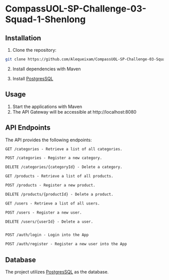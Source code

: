 # CompassUOL-SP-Challenge-03-Squad-1-Shenlong

## Installation

1. Clone the repository:

```bash
git clone https://github.com/Alequeixam/CompassUOL-SP-Challenge-03-Squad-1-Shenlong.git
```

2. Install dependencies with Maven

3. Install [PostgresSQL](https://www.postgresql.org/)

## Usage

1. Start the applications with Maven
2. The API Gateway will be accessible at http://localhost:8080


## API Endpoints
The API provides the following endpoints:

```markdown
GET /categories - Retrieve a list of all categories. 

POST /categories - Register a new category.

DELETE /categories/{categoryId} - Delete a category.

GET /products - Retrieve a list of all products. 

POST /products - Register a new product.

DELETE /products/{productId} - Delete a product.

GET /users - Retrieve a list of all users. 

POST /users - Register a new user.

DELETE /users/{userId} - Delete a user.


POST /auth/login - Login into the App

POST /auth/register - Register a new user into the App
```


## Database
The project utilizes [PostgresSQL](https://www.postgresql.org/) as the database.
